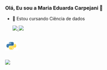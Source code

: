 ### Olá, Eu sou a Maria Eduarda Carpejani 👋

- 🔭 Estou cursando Ciência de dados

  <a href="https://github.com/mayuuuh">
  <img height="180em" src="https://github-readme-stats.vercel.app/api?username=mariaeduardacarpejani&show_icons=true&theme=bear&include_all_commits=true&count_private=true"/>
  <img height="180em" src="https://github-readme-stats.vercel.app/api/top-langs/?username=mariaeduardacarpejani&layout=compact&langs_count=16&theme=bear"/>
</div>

<div style="display: inline_block"><br>
   <img align="center" alt="mariaeduardacarpejani-Python" height="30" width="40" src="https://raw.githubusercontent.com/devicons/devicon/master/icons/python/python-original.svg">

</div>

##
<div>
<a href="https://www.linkedin.com/in/maria-eduarda-de-oliveira-carpejani-003057267" target="_blank"><img src="https://img.shields.io/badge/-LinkedIn-%230077B5?style=for-the-badge&logo=linkedin&logoColor=white" target="_blank"></a> 
</div>
